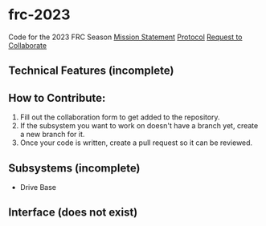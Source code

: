 # frc-2023
Code for the 2023 FRC Season 
[Mission Statement](https://docs.google.com/document/d/1II30-4GxlCg0nSo4__XucbIbuxTqHBn9H1TNUuyu37s/edit?usp=sharing)
[Protocol](https://docs.google.com/document/d/1I5Eu0LzLJGGpliEfknBvpgCctkRO0zkXJXP7kYwBYbg/edit?usp=sharing)
[Request to Collaborate](https://docs.google.com/forms/d/e/1FAIpQLSfmF3fr5YMJInckkCB_NlD0ZAlc73mYTkqMPMI7dA8ExYZ00g/viewform?usp=sf_link)

## Technical Features (incomplete)
## How to Contribute:
1. Fill out the collaboration form to get added to the repository.
2. If the subsystem you want to work on doesn't have a branch yet, create a new branch for it.
3. Once your code is written, create a pull request so it can be reviewed.
## Subsystems (incomplete)
- Drive Base
## Interface (does not exist)
